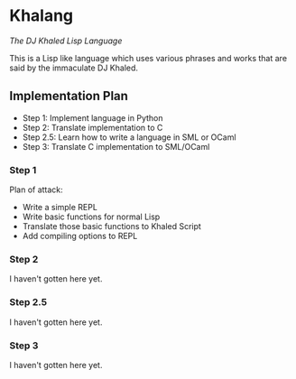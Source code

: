 # Khalang
*The DJ Khaled Lisp Language*

This is a Lisp like language which uses various phrases and works that are said by the immaculate DJ Khaled.

## Implementation Plan

* Step 1: Implement language in Python
* Step 2: Translate implementation to C
* Step 2.5: Learn how to write a language in SML or OCaml
* Step 3: Translate C implementation to SML/OCaml


### Step 1

Plan of attack:

* Write a simple REPL
* Write basic functions for normal Lisp
* Translate those basic functions to Khaled Script
* Add compiling options to REPL

### Step 2

I haven't gotten here yet.

### Step 2.5

I haven't gotten here yet.

### Step 3

I haven't gotten here yet.
